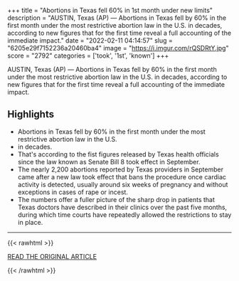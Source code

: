 +++
title = "Abortions in Texas fell 60% in 1st month under new limits"
description = "AUSTIN, Texas (AP) — Abortions in Texas fell by 60% in the first month under the most restrictive abortion law in the U.S. in decades, according to new figures that for the first time reveal a full accounting of the immediate impact."
date = "2022-02-11 04:14:57"
slug = "6205e29f7152236a20460ba4"
image = "https://i.imgur.com/rQSDRtY.jpg"
score = "2792"
categories = ['took', '1st', 'known']
+++

AUSTIN, Texas (AP) — Abortions in Texas fell by 60% in the first month under the most restrictive abortion law in the U.S. in decades, according to new figures that for the first time reveal a full accounting of the immediate impact.

## Highlights

- Abortions in Texas fell by 60% in the first month under the most restrictive abortion law in the U.S.
- in decades.
- That's according to the fist figures released by Texas health officials since the law known as Senate Bill 8 took effect in September.
- The nearly 2,200 abortions reported by Texas providers in September came after a new law took effect that bans the procedure once cardiac activity is detected, usually around six weeks of pregnancy and without exceptions in cases of rape or incest.
- The numbers offer a fuller picture of the sharp drop in patients that Texas doctors have described in their clinics over the past five months, during which time courts have repeatedly allowed the restrictions to stay in place.

---

{{< rawhtml >}}
  <p class="article-category">
    <a target="_blank" href="https://apnews.com/article/abortion-health-texas-b92eadbe4afd4d29cb6cbf00526c11b0">READ THE ORIGINAL ARTICLE</a>
  </p>
{{< /rawhtml >}}

